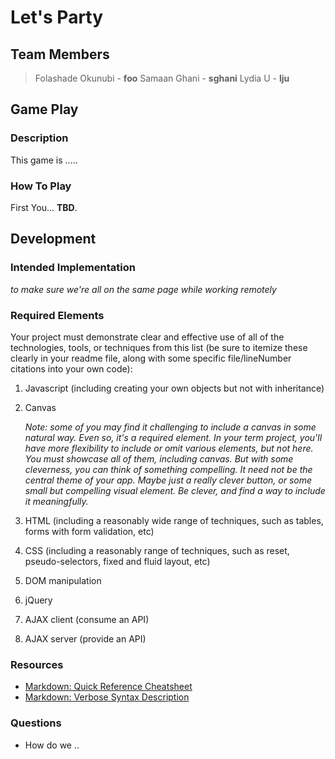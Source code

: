 Let's Party 
=============

## Team Members 
> Folashade Okunubi - **foo** 
> Samaan Ghani - **sghani**
> Lydia U - **lju**

## Game Play
### Description
This game is .....

### How To Play
First You... **TBD**.

## Development
### Intended Implementation
_to make sure we're all on the same page while working remotely_

### Required Elements
Your project must demonstrate clear and effective use of all of the technologies, tools, or techniques from this list (be sure to itemize these clearly in your readme file, along with some specific file/lineNumber citations into your own code):
1. Javascript (including creating your own objects but not with inheritance)
2. Canvas

   _Note: some of you may find it challenging to include a canvas in some natural way.  Even so, it's a required element.  In your term project, you'll have more flexibility to include or omit various elements, but not here.  
You must showcase all of them, including canvas.  But with some cleverness, you can think of something compelling.  It need not be the central theme of your app.  Maybe just a really clever button, or some small but compelling visual element.  Be clever, and find a way to include it meaningfully._

3. HTML (including a reasonably wide range of techniques, such as tables, forms with form validation, etc)
4. CSS (including a reasonably range of techniques, such as reset, pseudo-selectors, fixed and fluid layout, etc)
5. DOM manipulation
6. jQuery
7. AJAX client (consume an API)
8. AJAX server (provide an API)

### Resources
+ [Markdown: Quick Reference Cheatsheet](https://github.com/adam-p/markdown-here/wiki/Markdown-Cheatsheet)
+ [Markdown: Verbose Syntax Description](http://daringfireball.net/projects/markdown/syntax)


### Questions
+ How do we ..
